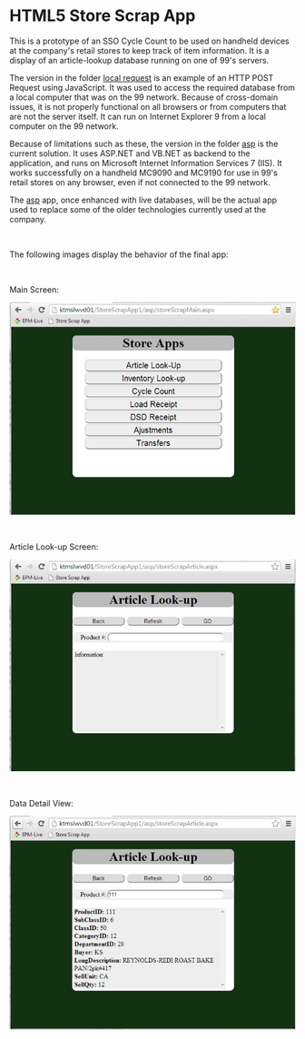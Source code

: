 HTML5 Store Scrap App
=====================

This is a prototype of an SSO Cycle Count to be used on handheld devices at the company's retail stores to keep track of item information. It is a display of an article-lookup database running on one of 99's servers.

The version in the folder [local request](https://github.com/rishikapadia/99-Internship/tree/master/HTML5%20Store%20Scrap%20App/local%20request) is an example of an HTTP POST Request using JavaScript. It was used to access the required database from a local computer that was on the 99 network. Because of cross-domain issues, it is not properly functional on all browsers or from computers that are not the server itself. It can run on Internet Explorer 9 from a local computer on the 99 network.

Because of limitations such as these, the version in the folder [asp](https://github.com/rishikapadia/99-Internship/tree/master/HTML5%20Store%20Scrap%20App/asp) is the current solution. It uses ASP.NET and VB.NET as backend to the application, and runs on Microsoft Internet Information Services 7 (IIS). It works successfully on a handheld MC9090 and MC9190 for use in 99's retail stores on any browser, even if not connected to the 99 network.

The [asp](https://github.com/rishikapadia/99-Internship/tree/master/HTML5%20Store%20Scrap%20App/asp) app, once enhanced with live databases, will be the actual app used to replace some of the older technologies currently used at the company.

<br>

The following images display the behavior of the final app:

<br>

Main Screen:

<center>

![Image of Main Screen](https://github.com/rishikapadia/99-Internship/blob/master/HTML5%20Store%20Scrap%20App/StoreScrapApp%20Pics/pic-1-main.JPG)

</center>

<br>

Article Look-up Screen:

<center>

![Image of Article Look-up Screen](https://github.com/rishikapadia/99-Internship/blob/master/HTML5%20Store%20Scrap%20App/StoreScrapApp%20Pics/pic-2-article.JPG)

</center>

<br>

Data Detail View:

<center>

![Image of Data Detail Pull](https://github.com/rishikapadia/99-Internship/blob/master/HTML5%20Store%20Scrap%20App/StoreScrapApp%20Pics/pic-3-data.JPG)

</center>
